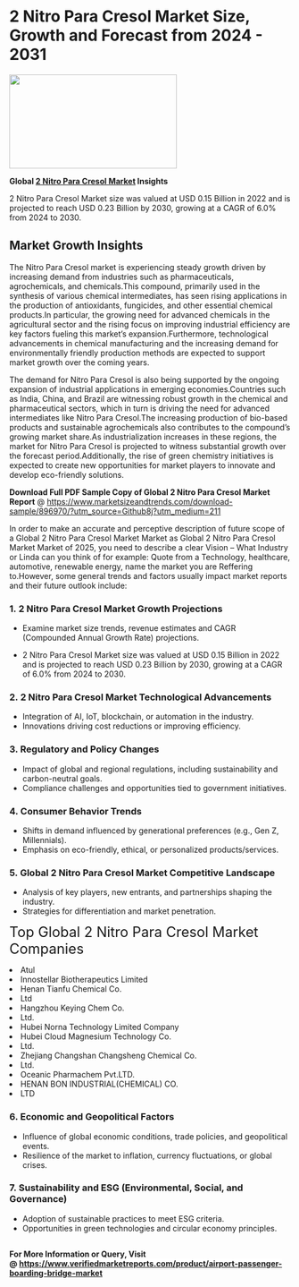 <H1>2 Nitro Para Cresol Market Size, Growth and Forecast from 2024 - 2031</H1><img class="aligncenter size-medium wp-image-584254" src="https://thirdeyenews.in/wp-content/uploads/2024/09/Global-Market-Research-300x168.jpeg" alt="" width="300" height="168" /><p><strong>Global&nbsp;<a href="https://www.marketsizeandtrends.com/download-sample/896970/?utm_source=Github8j?utm_medium=211">2 Nitro Para Cresol Market</a> Insights</strong></p><p>2 Nitro Para Cresol Market size was valued at USD 0.15 Billion in 2022 and is projected to reach USD 0.23 Billion by 2030, growing at a CAGR of 6.0% from 2024 to 2030.</p><p><h2>Market Growth Insights</h2> <p>The Nitro Para Cresol market is experiencing steady growth driven by increasing demand from industries such as pharmaceuticals, agrochemicals, and chemicals.This compound, primarily used in the synthesis of various chemical intermediates, has seen rising applications in the production of antioxidants, fungicides, and other essential chemical products.In particular, the growing need for advanced chemicals in the agricultural sector and the rising focus on improving industrial efficiency are key factors fueling this market’s expansion.Furthermore, technological advancements in chemical manufacturing and the increasing demand for environmentally friendly production methods are expected to support market growth over the coming years.</p> <p></p> <p>The demand for Nitro Para Cresol is also being supported by the ongoing expansion of industrial applications in emerging economies.Countries such as India, China, and Brazil are witnessing robust growth in the chemical and pharmaceutical sectors, which in turn is driving the need for advanced intermediates like Nitro Para Cresol.The increasing production of bio-based products and sustainable agrochemicals also contributes to the compound’s growing market share.As industrialization increases in these regions, the market for Nitro Para Cresol is projected to witness substantial growth over the forecast period.Additionally, the rise of green chemistry initiatives is expected to create new opportunities for market players to innovate and develop eco-friendly solutions.<p></p><p><span class=""><strong>Download Full PDF Sample Copy of Global 2 Nitro Para Cresol Market Report</strong> @ <a href="https://www.marketsizeandtrends.com/download-sample/896970/?utm_source=Github8j?utm_medium=211" target="_blank">https://www.marketsizeandtrends.com/download-sample/896970/?utm_source=Github8j?utm_medium=211</a></span></p><p>In order to make an accurate and perceptive description of future scope of a Global&nbsp;2 Nitro Para Cresol Market Market as Global&nbsp;2 Nitro Para Cresol Market Market of 2025, you need to describe a clear Vision &ndash; What Industry or Linda can you think of for example: Quote from a Technology, healthcare, automotive, renewable energy, name the market you are Reffering to.However, some general trends and factors usually impact market reports and their future outlook include:</p><h3>1.&nbsp;<strong>2 Nitro Para Cresol Market Growth Projections</strong></h3><ul><li>Examine market size trends, revenue estimates and CAGR (Compounded Annual Growth Rate) projections.</li><li><p>2 Nitro Para Cresol Market size was valued at USD 0.15 Billion in 2022 and is projected to reach USD 0.23 Billion by 2030, growing at a CAGR of 6.0% from 2024 to 2030.</p></li></ul><h3>2.&nbsp;<strong>2 Nitro Para Cresol Market Technological Advancements</strong></h3><ul><li>Integration of AI, IoT, blockchain, or automation in the industry.</li><li>Innovations driving cost reductions or improving efficiency.</li></ul><h3>3.&nbsp;<strong>Regulatory and Policy Changes</strong></h3><ul><li>Impact of global and regional regulations, including sustainability and carbon-neutral goals.</li><li>Compliance challenges and opportunities tied to government initiatives.</li></ul><h3>4.&nbsp;<strong>Consumer Behavior Trends</strong></h3><ul><li>Shifts in demand influenced by generational preferences (e.g., Gen Z, Millennials).</li><li>Emphasis on eco-friendly, ethical, or personalized products/services.</li></ul><h3>5.&nbsp;<strong>Global 2 Nitro Para Cresol Market Competitive Landscape</strong></h3><ul><li>Analysis of key players, new entrants, and partnerships shaping the industry.</li><li>Strategies for differentiation and market penetration.</li></ul><p data-pm-slice="1 1 []"><span style="color: inherit; font-family: inherit; font-size: 25px;">Top Global 2 Nitro Para Cresol Market Companies</span></p><div class="" data-test-id=""><p><li>Atul</li><li> Innostellar Biotherapeutics Limited</li><li> Henan Tianfu Chemical Co.</li><li>Ltd</li><li> Hangzhou Keying Chem Co.</li><li> Ltd.</li><li> Hubei Norna Technology Limited Company</li><li> Hubei Cloud Magnesium Technology Co.</li><li> Ltd.</li><li> Zhejiang Changshan Changsheng Chemical Co.</li><li> Ltd.</li><li> Oceanic Pharmachem Pvt.LTD.</li><li> HENAN BON INDUSTRIAL(CHEMICAL) CO.</li><li>LTD</li></p></div><h3>6.&nbsp;<strong>Economic and Geopolitical Factors</strong></h3><ul><li>Influence of global economic conditions, trade policies, and geopolitical events.</li><li>Resilience of the market to inflation, currency fluctuations, or global crises.</li></ul><h3>7.&nbsp;<strong>Sustainability and ESG (Environmental, Social, and Governance)</strong></h3><ul><li>Adoption of sustainable practices to meet ESG criteria.</li><li>Opportunities in green technologies and circular economy principles.</li></ul><h2><strong style="font-size: 14px;">For More Information or Query, Visit @&nbsp;</strong><a style="background-color: #ffffff; font-size: 14px;" href="https://www.marketsizeandtrends.com/report/2-nitro-para-cresol-market/" target="_blank">https://www.verifiedmarketreports.com/product/airport-passenger-boarding-bridge-market</a></h2>